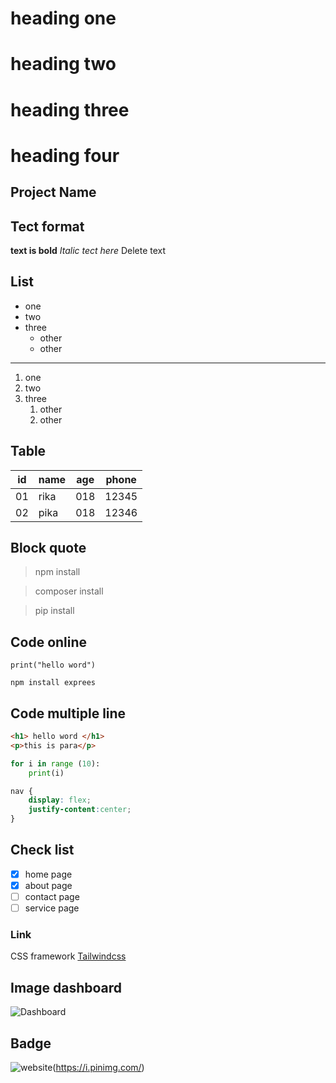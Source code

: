 # heading one
# heading two
# heading three
# heading four

## Project Name
## Tect format

**text is bold**
*Italic tect here*
  Delete text

## List
- one
- two
- three
    - other
    - other 
---
1. one
2. two
3. three 
    1. other
    2. other


## Table 

| id | name | age | phone |
|----|------|-----|-------|
| 01 | rika | 018 | 12345 |
| 02 | pika | 018 | 12346 |


## Block quote 
> npm install

> composer install

> pip install

## Code online
`print("hello word")`

`npm install exprees`

## Code multiple line
```html
<h1> hello word </h1>
<p>this is para</p>
```
```python
for i in range (10):
    print(i)
```
```css
nav {
    display: flex;
    justify-content:center;
}
```
## Check list
- [x] home page
- [x] about page
- [ ] contact page
- [ ] service page

### Link

CSS framework [Tailwindcss](https://www.youtube.com/)

## Image dashboard
![Dashboard](mora.png)


## Badge 

![website](https://img.shields.io/badge/Visit-Website-blue)(https://i.pinimg.com/)

